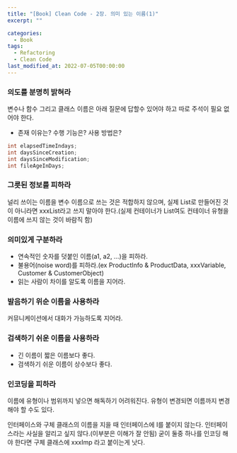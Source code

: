 ```yaml
---
title: "[Book] Clean Code - 2장. 의미 있는 이름(1)"
excerpt: ""

categories:
  - Book
tags:
  - Refactoring
  - Clean Code
last_modified_at: 2022-07-05T00:00:00
---
```



### 의도를 분명히 밝혀라

변수나 함수 그리고 클래스 이름은 아래 질문에 답할수 있어야 하고 따로 주석이 필요 없어야 한다.

- 존재 이유는? 수행 기능은? 사용 방법은?

```java
int elapsedTimeIndays;
int daysSinceCreation;
int daysSinceModification;
int fileAgeInDays;
```

### 그릇된 정보를 피하라

널리 쓰이는 이름을 변수 이름으로 쓰는 것은 적합하지 않으며, 실제 List로 만들어진 것이 아니라면 xxxList라고 쓰지 말아야 한다.(실제 컨테이너가 List여도 컨테이너 유형을 이름에 쓰지 않는 것이 바람직 함)

### 의미있게 구분하라

- 연속적인 숫자를 덧붙인 이름(a1, a2, …)을 피하라.
- 불용어(noise word)를 피하라.(ex ProductInfo & ProductData, xxxVariable, Customer & CustomerObject)
- 읽는 사람이 차이를 알도록 이름을 지어라.

### 발음하기 위순 이름을 사용하라

커뮤니케이션에서 대화가 가능하도록 지어라.

### 검색하기 쉬운 이름을 사용하라

- 긴 이름이 짧은 이름보다 좋다.
- 검색하기 쉬운 이름이 상수보다 좋다.

### 인코딩을 피하라

이름에 유형이나 범위까지 넣으면 해독하기 어려워진다. 유형이 변경되면 이름까지 변경해야 할 수도 있다. 

인터페이스와 구체 클래스의 이름을 지을 때 인터페이스에 I를 붙이지 않는다. 인터페이스라는 사실을 알리고 싶지 않다.(이부분은 이해가 잘 안됨) 굳이 둘중 하나를 인코딩 해야 한다면 구체 클래스에 xxxImp 라고 붙이는게 낫다.